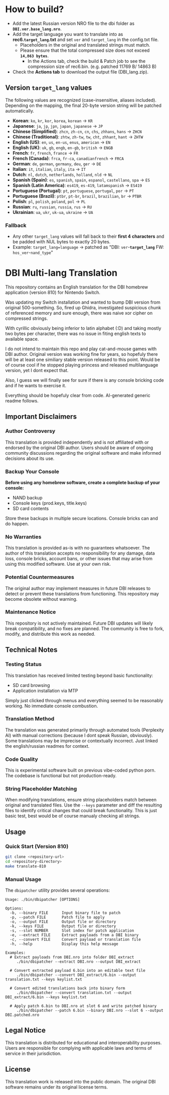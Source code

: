 # How to build?
- Add the latest Russian version NRO file to the dbi folder as **`DBI.ver.base_lang.nro`**.
- Add the target language you want to translate into as **rec6.`target_lang`.txt** and set `ver` and `target_lang` in the config.txt file.
  - Placeholders in the original and translated strings must match.
  - Please ensure that the total compressed size does not exceed **`14,863 bytes`**.
    - In the Actions tab, check the build & Patch job to see the compression size of rec6.bin. (e.g. patched 11769 B/ 14863 B)
- Check the **Actions tab** to download the output file (DBI_lang.zip).

## Version `target_lang` values

The following values are recognized (case-insensitive, aliases included).  
Depending on the mapping, the final 20-byte version string will be patched automatically.

- **Korean**: `ko`, `kr`, `kor`, `korea`, `korean` → `KR`
- **Japanese**: `ja`, `jp`, `jpn`, `japan`, `japanese` → `JP`
- **Chinese (Simplified)**: `zhcn`, `zh-cn`, `cn`, `chs`, `zhhans`, `hans` → `ZHCN`
- **Chinese (Traditional)**: `zhtw`, `zh-tw`, `tw`, `cht`, `zhhant`, `hant` → `ZHTW`
- **English (US)**: `en`, `us`, `en-us`, `enus`, `american` → `EN`
- **English (UK)**: `uk`, `gb`, `engb`, `en-gb`, `british` → `ENGB`
- **French**: `fr`, `french`, `france` → `FR`
- **French (Canada)**: `frca`, `fr-ca`, `canadianfrench` → `FRCA`
- **German**: `de`, `german`, `germany`, `deu`, `ger` → `DE`
- **Italian**: `it`, `italian`, `italy`, `ita` → `IT`
- **Dutch**: `nl`, `dutch`, `netherlands`, `holland`, `nld` → `NL`
- **Spanish (Spain)**: `es`, `spanish`, `spain`, `espanol`, `castellano`, `spa` → `ES`
- **Spanish (Latin America)**: `es419`, `es-419`, `latamspanish` → `ES419`
- **Portuguese (Portugal)**: `pt`, `portuguese`, `portugal`, `por` → `PT`
- **Portuguese (Brazil)**: `ptbr`, `pt-br`, `brazil`, `brazilian`, `br` → `PTBR`
- **Polish**: `pl`, `polish`, `poland`, `pol` → `PL`
- **Russian**: `ru`, `russian`, `russia`, `rus` → `RU`
- **Ukrainian**: `ua`, `ukr`, `uk-ua`, `ukraine` → `UA`

### Fallback
- Any other `target_lang` values will fall back to their **first 4 characters** and be padded with NUL bytes to exactly 20 bytes.
- Example: `target_lang=language` → patched as "DBI: `ver`-**`target_lang`** FW: `hos_ver`-`nand_type`"

# DBI Multi-lang Translation

This repository contains an English translation for the DBI homebrew application (version 810) for Nintendo Switch.

Was updating my Switch installation and wanted to bump DBI version from original 500-something. So, fired up Ghidra, 
investigated suspicious chunk of referenced memory and sure enough, there was naive xor cipher on compressed strings.

With cyrillic obviously being inferior to latin alphabet (:D) and taking mostly two bytes per character, there was no 
issue in fiting english texts to available space.

I do not intend to maintain this repo and play cat-and-mouse games with DBI author. Original version was working fine 
for years, so hopefuly there will be at least one similiary stable version released to this point. Would be of course
cool if he stopped playing princess and released multilanguage version, yet I dont expect that.

Also, I guess we will finally see for sure if there is any console bricking code and if he wants to exercise it.

Everything should be hopefuly clear from code. AI-generated generic readme follows.

## Important Disclaimers

### Author Controversy
This translation is provided independently and is not affiliated with or endorsed by the original DBI author. Users should be aware of ongoing community discussions regarding the original software and make informed decisions about its use.

### Backup Your Console
**Before using any homebrew software, create a complete backup of your console:**
- NAND backup
- Console keys (prod.keys, title.keys)
- SD card contents

Store these backups in multiple secure locations. Console bricks can and do happen.

### No Warranties
This translation is provided as-is with no guarantees whatsoever. The author of this translation accepts no responsibility for any damage, data loss, console bricks, account bans, or other issues that may arise from using this modified software. Use at your own risk.

### Potential Countermeasures
The original author may implement measures in future DBI releases to detect or prevent these translations from functioning. This repository may become obsolete without warning.

### Maintenance Notice
This repository is not actively maintained. Future DBI updates will likely break compatibility, and no fixes are planned. The community is free to fork, modify, and distribute this work as needed.

## Technical Notes

### Testing Status
This translation has received limited testing beyond basic functionality:
- SD card browsing
- Application installation via MTP

Simply just clicked through menus and everything seemed to be reasonably working. No immediate console combustion.

### Translation Method
The translation was generated primarily through automated tools (Perplexity AI) with manual corrections (because I dont speak Russian, obviously). 
Some translations may be imprecise or contextually incorrect. Just linked the english/russian readmes for context.

### Code Quality
This is experimental software built on previous vibe-coded python porn. The codebase is functional but not production-ready.

### String Placeholder Matching
When modifying translations, ensure string placeholders match between original and translated files. Use the `--keys` parameter 
and diff the resulting files to identify critical changes that could break functionality. This is just basic test, best
would be of course manualy checking all strings.

## Usage

### Quick Start (Version 810)
```bash
git clone <repository-url>
cd <repository-directory>
make translate-810
```

### Manual Usage
The `dbipatcher` utility provides several operations:

```
Usage: ./bin/dbipatcher [OPTIONS]

Options:
  -b, --binary FILE      Input binary file to patch
  -p, --patch FILE       Patch file to apply
  -o, --output FILE      Output file or directory
  -k, --keys FILE        Output file or directory
  -s, --slot NUMBER      Slot index for patch application
  -e, --extract FILE     Extract payloads from a DBI binary
  -c, --convert FILE     Convert payload or translation file
  -h, --help             Display this help message

Examples:
  # Extract payloads from DBI.nro into folder DBI_extract
     ./bin/dbipatcher --extract DBI.nro --output DBI_extract

  # Convert extracted payload 6.bin into an editable text file
     ./bin/dbipatcher --convert DBI_extract/6.bin --output translation.txt --keys keylist.txt

  # Convert edited translations back into binary form
     ./bin/dbipatcher --convert translation.txt --output DBI_extract/6.bin --keys keylist.txt

  # Apply patch 6.bin to DBI.nro at slot 6 and write patched binary
     ./bin/dbipatcher --patch 6.bin --binary DBI.nro --slot 6 --output DBI.patched.nro
```

## Legal Notice

This translation is distributed for educational and interoperability purposes. Users are responsible for complying with applicable laws and terms of service in their jurisdiction.

## License

This translation work is released into the public domain. The original DBI software remains under its original license terms.
